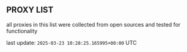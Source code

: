 ## PROXY LIST

all proxies in this list were collected from open sources and tested for functionality

last update: `2025-03-23 10:28:25.165995+00:00` UTC
